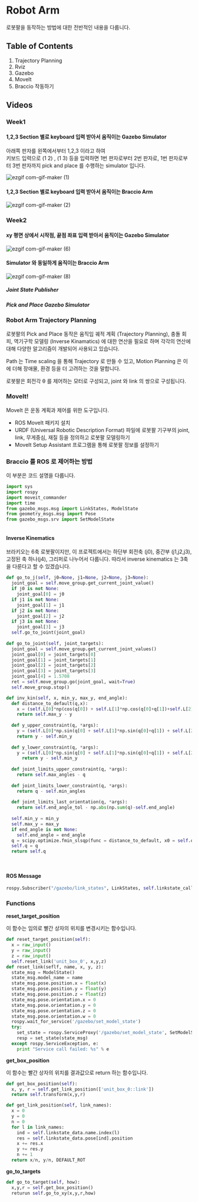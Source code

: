 # Robot Arm 

로봇팔을 동작하는 방법에 대한 전반적인 내용을 다룹니다. 

## Table of Contents

1. Trajectory Planning
2. Rviz
3. Gazebo
4. MoveIt
5. Braccio 작동하기 


## Videos

### Week1 

#### 1,2,3 Section 별로 keyboard 입력 받아서 움직이는 Gazebo Simulator 

아래쪽 판자를 왼쪽에서부터 1,2,3 이라고 하여 <br>
키보드 입력으로 (1 2) , (1 3) 등을 입력하면 1번 판자로부터 2번 판자로, 1번 판자로부터 3번 판자까지 pick and place 를 수행하는 simulator 입니다. 

![ezgif com-gif-maker (1)](https://user-images.githubusercontent.com/52185595/155872869-de41b96b-9cb2-417c-86d2-3e8801ac0167.gif)

#### 1,2,3 Section 별로 keyboard 입력 받아서 움직이는 Braccio Arm 

![ezgif com-gif-maker (2)](https://user-images.githubusercontent.com/52185595/155873061-0f489262-2420-462e-86d9-2bef8fe288d3.gif)

### Week2

#### xy 평면 상에서 시작점, 끝점 좌표 입력 받아서 움직이는 Gazebo Simulator

![ezgif com-gif-maker (6)](https://user-images.githubusercontent.com/52185595/155873190-488e1548-3512-42d0-97f2-1168158cb01c.gif)

#### Simulator 와 동일하게 움직이는 Braccio Arm 

![ezgif com-gif-maker (8)](https://user-images.githubusercontent.com/52185595/155873317-11bca673-788a-4112-aba9-2e3099d3f077.gif)

##### Joint State Publisher

##### Pick and Place Gazebo Simulator

### Robot Arm Trajectory Planning

로봇팔의 Pick and Place 동작은 움직임 궤적 계획 (Trajectory Planning), 충돌 회피, 역기구학 모델링 (Inverse Kinamatics) 에 대한 연산을 필요로 하며 각각의 연산에 대해 다양한 알고리즘이 개발되어 사용되고 있습니다. 

Path 는 Time scaling 을 통해 Trajectory 로 만들 수 있고, Motion Planning 은 이에 더해 장애물, 환경 등을 더 고려하는 것을 말합니다. 

로봇팔은 회전각 θ 를 제어하는 모터로 구성되고, joint 와 link 의 쌍으로 구성됩니다. 


### MoveIt!

MoveIt 은 운동 계획과 제어를 위한 도구입니다. 

+ ROS MoveIt 패키지 설치
+ URDF (Universal Robotic Description Format) 파일에 로봇팔 기구부의 joint, link, 무게중심, 재질 등을 정의하고 로봇팔 모델링하기 
+ MoveIt Setup Assistant 프로그램을 통해 로봇팔 정보를 설정하기 

### Braccio 를 ROS 로 제어하는 방법

이 부분은 코드 설명을 다룹니다. 

```python 
import sys
import rospy
import moveit_commander
import time
from gazebo_msgs.msg import LinkStates, ModelState
from geometry_msgs.msg import Pose
from gazebo_msgs.srv import SetModelState
```

```python

```


#### Inverse Kinematics

브라키오는 6축 로봇팔이지만, 이 프로젝트에서는 하단부 회전축 (j0), 중간부 (j1,j2,j3), 고정된 축 하나(j4), 그리퍼로 나누어서 다룹니다. 따라서 inverse kinematics 는 3축을 다룬다고 할 수 있겠습니다. 

```python
def go_to_j(self, j0=None, j1=None, j2=None, j3=None):
  joint_goal = self.move_group.get_current_joint_value()
  if j0 is not None:
    joint_goal[0] = j0
  if j1 is not None:
    joint_goal[1] = j1
  if j2 is not None:
    joint_goal[2] = j2
  if j3 is not None:
    joint_goal[3] = j3
  self.go_to_joint(joint_goal)
  
def go_to_joint(self, joint_targets):
  joint_goal = self.move_group.get_current_joint_values()
  joint_goal[0] = joint_targets[0]
  joint_goal[1] = joint_targets[1]
  joint_goal[2] = joint_targets[2]
  joint_goal[3] = joint_targets[3]
  joint_goal[4] = 1.5708
  ret = self.move_group.go(joint_goal, wait=True)
  self.move_group.stop()
```


```python
def inv_kin(self, x, min_y, max_y, end_angle):
  def distance_to_default(q,x):
    x = (self.L[0]*np(cos(q[0]) + self.L[1]*np.cos(q[0]+q[1])+self.L[2]*np.sin(np.sum(q)))
    return self.max_y - y
  
  def y_upper_constraint(q, *args):
    y = (self.L[0]*np.sin(q[0] + self.L[1]*np.sin(q[0]+q[1]) + self.L[2]*np.sin(np.sum(q)))
    return y - self.min_y
  
  def y_lower_constraint(q, *args):
    y = (self.L[0]*np.sin(q[0] + self.L[1]*np.sin(q[0]+q[1]) + self.L[2]*np.sin(np.sum(q)))
      return y - self.min_y
   
  def joint_limits_upper_constraint(q, *args):
    return self.max_angles - q
  
  def joint_limits_lower_constraint(q, *args):
    return q - self.min_angles
  
  def joint_limits_last_orientation(q, *args):
    return self.end_angle_tol - np.abs(np.sum(q)-self.end_angle)
    
  self.min_y = min_y
  self.max_y = max_y
  if end_angle is not None:
    self.end_angle = end_angle
  q = scipy.optimize.fmin_slsqp(func = distance_to_default, x0 = self.q, args(x,), iprint = 0, ieqcons = [joint_limits_last_orientation, joint_limits_upper_constraint, joint_limits_lower_constraint, y_upper_constraint, y_lower_constraint])
  self.q = q
  return self.q
   
  
```

#### ROS Message

```python
rospy.Subscriber("/gazebo/link_states", LinkStates, self.linkstate_callback)
```

### Functions

**reset_target_position**

이 함수는 임의로 빨간 상자의 위치를 변경시키는 함수입니다. 

```python
def reset_target_position(self):
  x = raw_input()
  y = raw_input()
  z = raw_input()
  self.reset_link('unit_box_0', x,y,z)
def reset_link(seflf, name, x, y, z):
  state_msg = ModelState()
  state_msg.model_name = name
  state_msg.pose.position.x = float(x)
  state_msg.pose.position.y = float(y)
  state_msg.pose.position.z = float(z)
  state_msg.pose.orientation.x = 0
  state_msg.pose.orientation.y = 0
  state_msg.pose.orientation.z = 0
  state_msg.pose.orientation.w = 0
  rospy.wait_for_service('/gazebo/set_model_state')
  try:
    set_state = rospy.ServiceProxy('/gazebo/set_model_state', SetModelState)
    resp = set_state(state_msg)
  except rospy.ServiceException, e:
    print "Service call failed: %s" % e
```

**get_box_position**

이 함수는 빨간 상자의 위치를 결과값으로 return 하는 함수입니다. 

```python
def get_box_position(self):
  x, y, r = self.get_link_position(['unit_box_0::link'])
  return self.transform(x,y,r)

def get_link_position(self, link_names):
  x = 0
  y = 0
  n = 0
  for l in link_names:
    ind = self.linkstate_data.name.index(l)
    res = self.linkstate_data.pose[ind].position
    x += res.x
    y += res.y
    n += 1
  return x/n, y/n, DEFAULT_ROT
```

**go_to_targets**

```python
def go_to_target(self, how):
  x,y,r = self.get_box_position()
  returun self.go_to_xy(x,y,r,how)
  

  
```
